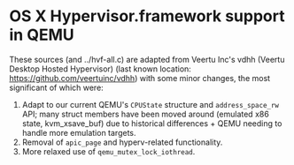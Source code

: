 # OS X Hypervisor.framework support in QEMU

These sources (and ../hvf-all.c) are adapted from Veertu Inc's vdhh (Veertu Desktop Hosted Hypervisor) (last known location: https://github.com/veertuinc/vdhh) with some minor changes, the most significant of which were:

1. Adapt to our current QEMU's `CPUState` structure and `address_space_rw` API; many struct members have been moved around (emulated x86 state, kvm_xsave_buf) due to historical differences + QEMU needing to handle more emulation targets.
2. Removal of `apic_page` and hyperv-related functionality.
3. More relaxed use of `qemu_mutex_lock_iothread`.
